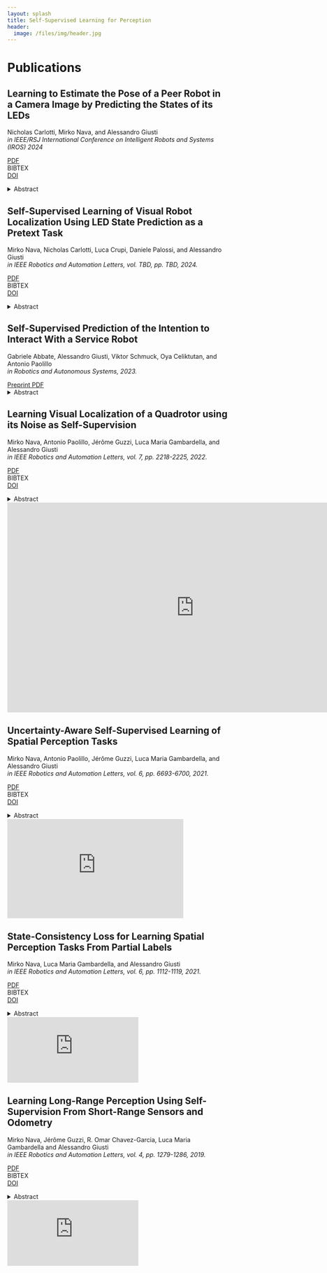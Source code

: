 ```yaml
---
layout: splash
title: Self-Supervised Learning for Perception
header:
  image: /files/img/header.jpg
---
```


<html>
<head>
  <meta charset="utf-8">
  <meta http-equiv="X-UA-Compatible" content="IE=edge">
  <meta name="viewport" content="width=device-width initial-scale=1" >

  <script type="text/javascript" src="https://npmcdn.com/flickity@2/dist/flickity.pkgd.js"></script>
  <script type="text/javascript" async src="https://cdnjs.cloudflare.com/ajax/libs/mathjax/2.7.1/MathJax.js?config=TeX-AMS-MML_HTMLorMML"></script>
  <script>
    function show_bibtex(e){
      document.querySelector('pre.bibtex[data-ref="' + e.dataset.ref + '"]').classList.toggle("show");
    }
  </script>

  <style type="text/css">
    pre.bibtex {
        transition: height 0.2s ease-in-out,
            width 0.3s ease-in-out,
            opacity 0.1s ease-in-out,
            padding 0.1s ease-in-out,
            margin 0.1s ease-in-out;
    }

    pre.bibtex:not(.show) {
        width: 0;
        height: 0;
        opacity: 0;
        padding: 0;
        margin: 0;
    }
  </style>
  <link rel="stylesheet" href="//maxcdn.bootstrapcdn.com/font-awesome/4.3.0/css/font-awesome.min.css">
  <link rel="stylesheet" href="//cdn.rawgit.com/jpswalsh/academicons/master/css/academicons.min.css">
  <link rel="stylesheet" href="{{'/css/flickity.css'| relative_url }}">
  <link rel="stylesheet" href="{{'/css/csl-blocks.css'| relative_url }}">
  <!-- <link rel="stylesheet" href="{{'/css/bootstrap.min.css'| relative_url }}"> -->
  <!-- <link rel="stylesheet" href="{{'/css/main.css'| relative_url }}"> -->
</head>
<body>


<!-- <h1>About</h1><a id="about"></a> -->


<!-- <p>
Todo
</p> -->


<h1>Publications</h1><a id="publications"></a>

<div>
  <h2>Learning to Estimate the Pose of a Peer Robot in a Camera Image by Predicting the States of its LEDs</h2>
  <p>
  Nicholas Carlotti, Mirko Nava, and Alessandro Giusti<br/>
  <i>in IEEE/RSJ International Conference on Intelligent Robots and Systems (IROS) 2024</i>
  </p>

  <a href="https://arxiv.org/abs/2407.10661"><div class="tag pdf">PDF</div></a>
  <a><div class="tag bibtex" onclick="show_bibtex(this)" data-ref="carlotti2024learning">BIBTEX</div></a>
  <a href="https://doi.org/10.48550/arXiv.2407.10661"><div class="tag doi">DOI</div></a>

  <pre class="bibtex no-scrollbar" data-ref="carlotti2024learning">@inproceedings{carlotti2024learning,
  author={Carlotti, Nicholas and Nava, Mirko and Giusti, Alessandro},
  journal={2024 IEEE/RSJ International Conference on Intelligent Robots and Systems (IROS)}, 
  title={Learning to Estimate the Pose of a Peer Robot in a Camera Image by Predicting the States of its LEDs}, 
  year={2024},
  doi={10.48550/arXiv.2407.10661},
}</pre>

  <details>
    <summary>Abstract</summary>
    <p>
      We consider the problem of training a fully convolutional network to estimate the relative 6D pose of a robot given a camera image, when the robot is equipped with independent controllable LEDs placed in different parts of its body.  The training data is composed by few (or zero) images labeled with a ground truth relative pose and many images labeled only with the true state (<tt>on</tt> or <tt>off</tt>) of each of the peer LEDs.  The former data is expensive to acquire, requiring external infrastructure for tracking the two robots; the latter is cheap as it can be acquired by two unsupervised robots moving randomly and toggling their LEDs while sharing the true LED states via radio.
      Training with the latter dataset on estimating the LEDs' state of the peer robot (<i>pretext task</i>) promotes learning the relative localization task (<i>end task</i>).
      Experiments on real-world data acquired by two autonomous wheeled robots show that a model trained only on the pretext task successfully learns to localize a peer robot on the image plane; fine-tuning such model on the end task with few labeled images yields statistically significant improvements in 6D relative pose estimation with respect to baselines that do not use pretext-task pre-training, and alternative approaches. 
      Estimating the state of multiple independent LEDs promotes learning to estimate relative heading.
      The approach works even when a large fraction of training images do not include the peer robot and generalizes well to unseen environments.
    </p>
  </details>
</div>


<div>
  <h2>Self-Supervised Learning of Visual Robot Localization Using LED State Prediction as a Pretext Task</h2>
  <p>
  Mirko Nava, Nicholas Carlotti, Luca Crupi, Daniele Palossi, and Alessandro Giusti<br/>
  <i>in IEEE Robotics and Automation Letters, vol. TBD, pp. TBD, 2024.</i>
  </p>

  <a href="https://ieeexplore.ieee.org/stamp/stamp.jsp?tp=&arnumber=10436339"><div class="tag pdf">PDF</div></a>
  <a><div class="tag bibtex" onclick="show_bibtex(this)" data-ref="nava2024self">BIBTEX</div></a>
  <a href="https://doi.org/10.1109/LRA.2024.3365973"><div class="tag doi">DOI</div></a>

  <pre class="bibtex no-scrollbar" data-ref="nava2024self">@article{nava2024self,
  author={Nava, Mirko and Carlotti, Nicholas and Crupi, Luca and Palossi, Daniele and Giusti, Alessandro},
  journal={IEEE Robotics and Automation Letters}, 
  title={Self-Supervised Learning of Visual Robot Localization Using LED State Prediction as a Pretext Task}, 
  year={2024},
  volume={9},
  number={4},
  pages={3363-3370},
  doi={10.1109/LRA.2024.3365973},
}</pre>

  <details>
    <summary>Abstract</summary>
    <p>
    We propose a novel self-supervised approach for learning to localize robots equipped with controllable LEDs visually. We rely on a few training samples labeled with position ground truth and many training samples in which only the LED state is known, whose collection is cheap. We show that using LED state prediction as a pretext task significantly helps to solve the visual localization end task. The resulting model does not require knowledge of LED states during inference.
    We instantiate the approach to visual relative localization of nano-quadrotors: experimental results show that using our pretext task significantly improves localization accuracy (from 68.3% to 76.2%) and outperforms alternative strategies, such as a supervised baseline, model pre-training, or an autoencoding pretext task. We deploy our model aboard a 27-g Crazyflie nano-drone, running at 21 fps, in a position-tracking task of a peer nano-drone. Our approach, relying on position labels for only 300 images, yields a mean tracking error of 4.2 cm versus 11.9 cm of a supervised baseline model trained without our pretext task.
    </p>
  </details>
  
  <!-- <iframe width="854" height="480" src="https://www.youtube.com/embed/fuexj03mGNo" frameborder="0" allow="autoplay; encrypted-media" allowfullscreen></iframe> -->
</div>


<div>
  <h2>Self-Supervised Prediction of the Intention to Interact With a Service Robot</h2>
  <p>
      Gabriele Abbate, Alessandro Giusti, Viktor Schmuck, Oya Celiktutan, and Antonio Paolillo<br />
      <i>in Robotics and Autonomous Systems, 2023.</i>
  </p>

  <a href="https://arxiv.org/pdf/2309.07477">
      <div class="tag pdf">Preprint PDF</div>
  </a>
  <!-- <a href="https://ieeexplore.ieee.org/stamp/stamp.jsp?tp=&arnumber=9686072">
      <div class="tag pdf">PDF</div>
  </a> -->
  <!-- <a>
      <div class="tag bibtex" onclick="show_bibtex(this)" data-ref="abbate2023self">BIBTEX</div>
  </a> -->
  <!-- <a href="https://doi.org/10.1109/LRA.2022.3143565">
      <div class="tag doi">DOI</div>
  </a> -->

  <pre class="bibtex no-scrollbar" data-ref="abbate2023self">Bibtex entry here.</pre>

  <details>
      <summary>Abstract</summary>
      <p>
          A service robot can provide a smoother interaction experience if it has the
          ability to proactively detect whether a nearby user intends to interact, in
          order to adapt its behavior e.g. by explicitly showing that it is available to
          provide a service. In this work, we propose a learning-based approach to
          predict the probability that a human user will interact with a robot before
          the interaction actually begins; the approach is self-supervised because after
          each encounter with a human, the robot can automatically label it depending on
          whether it resulted in an interaction or not. We explore different
          classification approaches, using different sets of features considering the pose
          and the motion of the user. We validate and deploy the approach in three
          scenarios. The first collects 3442 natural sequences (both interacting and
          non-interacting) representing employees in an office break area: a real-world,
          challenging setting, where we consider a coffee machine in place of a service
          robot. The other two scenarios represent researchers interacting with service
          robots (200 and 72 sequences, respectively). Results show that, even
          in challenging real-world settings, our approach can learn without external
          supervision, and can achieve accurate classification (i.e. AUROC greater
          than 0.9) of the user's intention to interact with an advance of more than 3 s
          before the interaction actually occurs.
      </p>
  </details>

  <!-- video here <iframe src="https://www.youtube.com/embed/fuexj03mGNo" frameborder="0" allow="autoplay; encrypted-media" 
      style="aspect-ratio: 16/9; width: 80%;" allowfullscreen></iframe> -->
</div>


<div>
  <h2>Learning Visual Localization of a Quadrotor using its Noise as Self-Supervision</h2>
  <p>
  Mirko Nava, Antonio Paolillo, Jérôme Guzzi, Luca Maria Gambardella, and Alessandro Giusti<br/>
  <i>in IEEE Robotics and Automation Letters, vol. 7, pp. 2218-2225, 2022.</i>
  </p>

  <a href="https://ieeexplore.ieee.org/stamp/stamp.jsp?tp=&arnumber=9686072"><div class="tag pdf">PDF</div></a>
  <a><div class="tag bibtex" onclick="show_bibtex(this)" data-ref="nava2022learning">BIBTEX</div></a>
  <a href="https://doi.org/10.1109/LRA.2022.3143565"><div class="tag doi">DOI</div></a>

  <pre class="bibtex no-scrollbar" data-ref="nava2022learning">@article{nava2022learning,
  author={M. {Nava} and A. {Paolillo} and J. {Guzzi} and L. M. {Gambardella} and A. {Giusti}},
  journal={IEEE Robotics and Automation Letters}, 
  title={Learning Visual Localization of a Quadrotor Using its Noise as Self-Supervision}, 
  year={2022},
  volume={7},
  number={2},
  pages={2218-2225},
  doi={10.1109/LRA.2022.3143565}
  }</pre>

  <details>
    <summary>Abstract</summary>
    <p>
    We introduce an approach to train neural network models for visual object localization using a small training set, labeled with ground truth object positions, and a large unlabeled one. We assume that the object to be localized emits sound, which is perceived by a microphone rigidly affixed to the camera. This information is used as the target of a cross-modal pretext task: predicting sound features from camera frames. By solving the pretext task, the model draws self-supervision from visual and auditory data. The approach is well suited to robot learning: we instantiate it to localize a small quadrotor from 128x80 pixel images acquired by a ground robot. Experiments on a separate testing set show that introducing the auxiliary pretext task yields large performance improvements: the Mean Absolute Error (MAE) of the estimated image coordinates of the target is reduced from 7 to 4 pixels; the MAE of the estimated distance is reduced from 28 cm to 14 cm. A model that has access to labels for the entire training set yields a MAE of 2 pixels and 11 cm, respectively.
    </p>
  </details>
  
  <iframe width="854" height="480" src="https://www.youtube.com/embed/fuexj03mGNo" frameborder="0" allow="autoplay; encrypted-media" allowfullscreen></iframe>
</div>

<div>
  <h2>Uncertainty-Aware Self-Supervised Learning of Spatial Perception Tasks</h2>
  <p>
  Mirko Nava, Antonio Paolillo, Jérôme Guzzi, Luca Maria Gambardella, and Alessandro Giusti<br/>
  <i>in IEEE Robotics and Automation Letters, vol. 6, pp. 6693-6700, 2021.</i>
  </p>

  <a href="https://ieeexplore.ieee.org/stamp/stamp.jsp?tp=&arnumber=9477010"><div class="tag pdf">PDF</div></a>
  <a><div class="tag bibtex" onclick="show_bibtex(this)" data-ref="nava2021uncertainty">BIBTEX</div></a>
  <a href="https://doi.org/10.1109/LRA.2021.3095269"><div class="tag doi">DOI</div></a>

  <pre class="bibtex no-scrollbar" data-ref="nava2021uncertainty">@article{nava2021uncertainty,
  author={M. {Nava} and A. {Paolillo} and J. {Guzzi} and L. M. {Gambardella} and A. {Giusti}},
  journal={IEEE Robotics and Automation Letters}, 
  title={Uncertainty-Aware Self-Supervised Learning of Spatial Perception Tasks}, 
  year={2021},
  volume={6},
  number={4},
  pages={6693-6700},
  doi={10.1109/LRA.2021.3095269}
  }</pre>

  <details>
    <summary>Abstract</summary>
    <p>
    We propose a general self-supervised learning approach for spatial perception tasks, such as estimating the pose of an object relative to the robot, from onboard sensor readings. The model is learned from training episodes, by relying on: a continuous state estimate, possibly inaccurate and affected by odometry drift; and a detector, that sporadically provides supervision about the target pose. We demonstrate the general approach in three different concrete scenarios: a simulated robot arm that visually estimates the pose of an object of interest; a small differential drive robot using 7 infrared sensors to localize a nearby wall; an omnidirectional mobile robot that localizes itself in an environment from camera images. Quantitative results show that the approach works well in all three scenarios, and that explicitly accounting for uncertainty yields statistically significant performance improvements.
    </p>
  </details>

  <iframe src="https://www.youtube.com/embed/A9gpNRDH56E" frameborder="0" allow="autoplay; encrypted-media" style="aspect-ratio: 16/9; width: 80%;" allowfullscreen></iframe>
</div>

<div>
  <h2>State-Consistency Loss for Learning Spatial Perception Tasks From Partial Labels</h2>
  <p>
  Mirko Nava, Luca Maria Gambardella, and Alessandro Giusti<br/>
  <i>in IEEE Robotics and Automation Letters, vol. 6, pp. 1112-1119, 2021.</i>
  </p>

  <a href="https://ieeexplore.ieee.org/stamp/stamp.jsp?tp=&arnumber=9345348"><div class="tag pdf">PDF</div></a>
  <a><div class="tag bibtex" onclick="show_bibtex(this)" data-ref="nava2021state">BIBTEX</div></a>
  <a href="https://doi.org/10.1109/LRA.2021.3056378"><div class="tag doi">DOI</div></a>

  <pre class="bibtex no-scrollbar" data-ref="nava2021state">@article{nava2021state,
  author={M. {Nava} and L. M. {Gambardella} and A. {Giusti}},
  journal={IEEE Robotics and Automation Letters}, 
  title={State-Consistency Loss for Learning Spatial Perception Tasks From Partial Labels}, 
  year={2021},
  volume={6},
  number={2},
  pages={1112-1119},
  doi={10.1109/LRA.2021.3056378}
  }</pre>

  <details>
    <summary>Abstract</summary>
    <p>
    When learning models for real-world robot spatial perception tasks, one might have access only to partial labels: this occurs for example in semi-supervised scenarios (in which labels are not available for a subset of the training instances) or in some types of self-supervised robot learning (where the robot autonomously acquires a labeled training set, but only acquires labels for a subset of the output variables in each instance). We introduce a general approach to deal with this class of problems using an auxiliary loss enforcing the expectation that the perceived environment state should not abruptly change; then, we instantiate the approach to solve two robot perception problems: a simulated ground robot learning long-range obstacle mapping as a 400-binary-label classification task in a self-supervised way in a static environment; and a real nano-quadrotor learning human pose estimation as a 3-variable regression task in a semi-supervised way in a dynamic environment. In both cases, our approach yields significant quantitative performance improvements (average increase of 6 AUC percentage points in the former; relative improvement of the R 2 metric ranging from 7% to 33% in the latter) over baselines.
    </p>
  </details>
  <iframe src="https://www.youtube.com/embed/o38QfyoLnUU" frameborder="0" allow="autoplay; encrypted-media" allowfullscreen></iframe>
</div>

<div>
  <h2>Learning Long-Range Perception Using Self-Supervision From Short-Range Sensors and Odometry</h2>
  <p>
  Mirko Nava, Jérôme Guzzi, R. Omar Chavez-Garcia, Luca Maria Gambardella and Alessandro Giusti<br/>
  <i>in IEEE Robotics and Automation Letters, vol. 4, pp. 1279-1286, 2019.</i>
  </p>

  <a href="https://ieeexplore.ieee.org/stamp/stamp.jsp?tp=&arnumber=8624299"><div class="tag pdf">PDF</div></a>
  <a><div class="tag bibtex" onclick="show_bibtex(this)" data-ref="nava2019learning">BIBTEX</div></a>
  <a href="https://doi.org/10.1109/LRA.2019.2894849"><div class="tag doi">DOI</div></a>

  <pre class="bibtex no-scrollbar" data-ref="nava2019learning">@article{nava2019learning, 
  author={M. {Nava} and J. {Guzzi} and R. O. {Chavez-Garcia} and L. M. {Gambardella} and A. {Giusti}},
  journal={IEEE Robotics and Automation Letters}, 
  title={Learning Long-Range Perception Using Self-Supervision From Short-Range Sensors and Odometry}, 
  year={2019}, 
  volume={4}, 
  number={2}, 
  pages={1279-1286}, 
  doi={10.1109/LRA.2019.2894849} 
  }</pre>

  <details>
    <summary>Abstract</summary>
    <p>
    We introduce a general self-supervised approach to predict the future outputs of a short-range sensor (such as a proximity sensor) given the current outputs of a long-range sensor (such as a camera). We assume that the former is directly related to some piece of information to be perceived (such as the presence of an obstacle in a given position), whereas the latter is information rich but hard to interpret directly. We instantiate and implement the approach on a small mobile robot to detect obstacles at various distances using the video stream of the robot's forward-pointing camera, by training a convolutional neural network on automatically-acquired datasets. We quantitatively evaluate the quality of the predictions on unseen scenarios, qualitatively evaluate robustness to different operating conditions, and demonstrate usage as the sole input of an obstacle-avoidance controller. We additionally instantiate the approach on a different simulated scenario with complementary characteristics, to exemplify the generality of our contribution.
    </p>
  </details>

  <iframe src="https://www.youtube.com/embed/w8wzY8wr12k" frameborder="0" allow="autoplay; encrypted-media" allowfullscreen></iframe>
</div>


</body>
</html>
